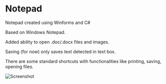 # Notepad
Notepad created using Winforms and C#

Based on Windows Notepad.

Added ability to open .doc/.docx files and images.

Saving (for now) only saves text detected in text box.

There are some standard shortcuts with functionalities like printing, saving, opening files.

![Screenshot](https://i.imgur.com/qhsgAwk.png?raw=true "Title")
